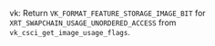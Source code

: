 vk: Return `VK_FORMAT_FEATURE_STORAGE_IMAGE_BIT` for
`XRT_SWAPCHAIN_USAGE_UNORDERED_ACCESS` from `vk_csci_get_image_usage_flags`.
